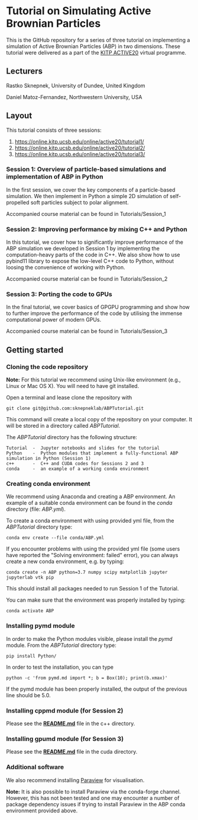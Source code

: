 # Tutorial on Simulating Active Brownian Particles

This is the GitHub repository for a series of three tutorial on implementing a simulation of Active Brownian Particles (ABP) in two dimensions. These tutorial were delivered as a part of the [KITP ACTIVE20](https://www.kitp.ucsb.edu/activities/active20)  virtual programme.

## Lecturers
Rastko Sknepnek, University of Dundee, United Kingdom

Daniel Matoz-Fernandez, Northwestern University, USA

## Layout 

This tutorial consists of three sessions:

1. https://online.kitp.ucsb.edu/online/active20/tutorial1/
2. https://online.kitp.ucsb.edu/online/active20/tutorial2/
3. https://online.kitp.ucsb.edu/online/active20/tutorial3/

### Session 1: Overview of particle-based simulations and implementation of ABP in Python

In the first session, we cover the key components of a particle-based simulation. We then implement in Python a simple 2D simulation of self-propelled soft particles subject to polar alignment. 

Accompanied course material can be found in Tutorials/Session_1

### Session 2: Improving performance by mixing C++ and Python

In this tutorial, we cover how to significantly improve performance of the ABP simulation we developed in Session 1 by implementing the computation-heavy parts of the code in C++. We also show how to use pybind11 library to expose the low-level C++ code to Python, without loosing the convenience of working with Python.

Accompanied course material can be found in Tutorials/Session_2

### Session 3: Porting the code to GPUs

In the final tutorial, we cover basics of GPGPU programming and show how to further improve the performance of the code by utilising the immense computational power of modern GPUs.

Accompanied course material can be found in Tutorials/Session_3

## Getting started

### Cloning the code repository

**Note:** For this tutorial we recommend using Unix-like environment (e.g., Linux or Mac OS X). You will need to have git installed. 

Open a terminal and lease clone the repository with 

`git clone git@github.com:sknepneklab/ABPTutorial.git`

This command will create a local copy of the repository on your computer. It will be stored in a directory called *ABPTutorial*. 

The *ABPTutorial* directory has the following structure:

    Tutorial  -  Jupyter notebooks and slides for the tutorial
    Python    -  Python modules that implement a fully-functional ABP simulation in Python (Session 1)
    c++       -  C++ and CUDA codes for Sessions 2 and 3
    conda     -  an example of a working conda environment 

### Creating conda environment 

We recommend using Anaconda and creating a ABP environment. An example of a suitable conda environment can be found in the *conda* directory (file: *ABP.yml*).

To create a conda environment with using provided yml file, from the *ABPTutorial* directory type:

`conda env create --file conda/ABP.yml`

If you encounter problems with using the provided yml file (some users have reported the "Solving environment: failed" error), you can always create a new conda environment, e.g. by typing:

`conda create -n ABP python=3.7 numpy scipy matplotlib jupyter jupyterlab vtk pip`

This should install all packages needed to run Session 1 of the Tutorial. 

You can make sure that the environment was properly installed by typing:

`conda activate ABP`


### Installing pymd module

In order to make the Python modules visible, please install the *pymd* module. From the *ABPTutorial* directory type:

`pip install Python/`

In order to test the installation, you can type

`python -c 'from pymd.md import *; b = Box(10); print(b.xmax)'`

If the pymd module has been properly installed, the output of the previous line should be 5.0.

### Installing cppmd module (for Session 2)

Please see the [**README.md**](./c++/README.md) file in the c++ directory.

### Installing gpumd module (for Session 3)

Please see the [**README.md**](./cuda/README.md) file in the cuda directory.

### Additional software 

We also recommend installing [Paraview](https://www.paraview.org/download/) for visualisation.

**Note:** It is also possible to install Paraview via the conda-forge channel. However, this has not been tested and one may encounter a number of package dependency issues if trying to install Paraview in the ABP conda environment provided above. 



